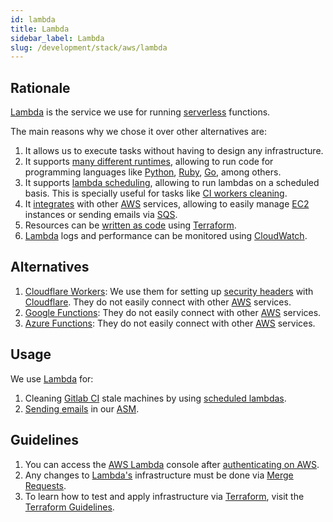 ```yaml
---
id: lambda
title: Lambda
sidebar_label: Lambda
slug: /development/stack/aws/lambda
---
```


## Rationale

[Lambda][LAMBDA] is the service
we use for running
[serverless](https://en.wikipedia.org/wiki/Serverless_computing)
functions.

The main reasons why we chose it
over other alternatives are:

1. It allows us to
    execute tasks without
    having to design
    any infrastructure.
1. It supports
    [many different runtimes](https://docs.aws.amazon.com/lambda/latest/dg/lambda-runtimes.html),
    allowing to run code
    for programming languages like
    [Python](https://www.python.org/),
    [Ruby](https://www.ruby-lang.org/en/),
    [Go](https://golang.org/),
    among others.
1. It supports
    [lambda scheduling](https://docs.aws.amazon.com/eventbridge/latest/userguide/eb-run-lambda-schedule.html),
    allowing to run lambdas
    on a scheduled basis.
    This is specially useful
    for tasks like
    [CI workers cleaning](https://gitlab.com/fluidattacks/product/-/blob/1f35599056b3bd800fcf4c109b471ec3597b2f8a/makes/applications/makes/ci/src/terraform/clean-lambda-schedule.tf).
1. It
    [integrates](https://docs.aws.amazon.com/lambda/latest/dg/lambda-services.html)
    with other [AWS][AWS] services,
    allowing to easily manage
    [EC2](/development/stack/aws/ec2/) instances
    or
    sending emails via [SQS](https://aws.amazon.com/sqs/).
1. Resources can be
    [written as code](https://registry.terraform.io/providers/hashicorp/aws/latest/docs/resources/lambda_alias)
    using
    [Terraform](/development/stack/terraform/).
1. [Lambda][LAMBDA]
    logs and performance
    can be monitored
    using [CloudWatch](/development/stack/aws/cloudwatch/).

## Alternatives

1. [Cloudflare Workers](https://workers.cloudflare.com/):
    We use them for setting up
    [security headers](https://gitlab.com/fluidattacks/product/-/blob/1f35599056b3bd800fcf4c109b471ec3597b2f8a/airs/deploy/production/terraform/js/headers.js)
    with [Cloudflare](/development/stack/cloudflare/).
    They do not easily connect
    with other [AWS][AWS] services.
1. [Google Functions](https://cloud.google.com/functions):
    They do not easily connect
    with other [AWS][AWS] services.
1. [Azure Functions](https://azure.microsoft.com/en-us/services/functions/):
    They do not easily connect
    with other [AWS][AWS] services.

## Usage

We use [Lambda][LAMBDA] for:

1. Cleaning [Gitlab CI](/development/stack/gitlab-ci)
    stale machines
    by using
    [scheduled lambdas](https://gitlab.com/fluidattacks/product/-/blob/1f35599056b3bd800fcf4c109b471ec3597b2f8a/makes/applications/makes/ci/src/terraform/clean-lambda.tf).
1. [Sending emails](https://gitlab.com/fluidattacks/product/-/blob/1f35599056b3bd800fcf4c109b471ec3597b2f8a/integrates/deploy/terraform-resources/lambda/send_mail_notification.tf)
    in our [ASM](https://fluidattacks.com/categories/asm/).

## Guidelines

1. You can access the
    [AWS Lambda][LAMBDA] console
    after [authenticating on AWS](/development/stack/aws#guidelines).
1. Any changes to
    [Lambda's][LAMBDA]
    infrastructure must be done via
    [Merge Requests](https://docs.gitlab.com/ee/user/project/merge_requests/).
1. To learn how to test and apply infrastructure
    via [Terraform](/development/stack/terraform/),
    visit the
    [Terraform Guidelines](/development/stack/terraform#guidelines).

[AWS]: /development/stack/aws/
[LAMBDA]: https://aws.amazon.com/lambda/
